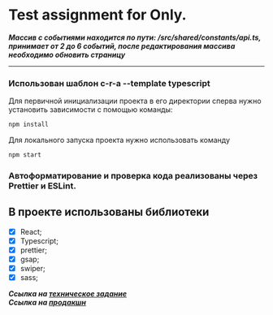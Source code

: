 # Test assignment for Only.

**_Массив с событиями находится по пути: /src/shared/constants/api.ts, принимает от 2 до 6 событий, после редактирования массива необходимо обновить страницу_**

---

### Использован шаблон c-r-a --template typescript

Для первичной инициализации проекта в его директории сперва нужно установить зависимости с помощью команды:

```sh
npm install
```

Для локального запуска проекта нужно использовать команду

```sh
npm start
```

### Автоформатирование и проверка кода реализованы через Prettier и ESLint.

## В проекте использованы библиотеки

- [x] React;
- [x] Typescript;
- [x] prettier;
- [x] gsap;
- [x] swiper;
- [x] sass;

**_Ссылка на [техническое задание](https://docs.google.com/document/d/1Qy4MN7duYzm-Wr-rQ4TFApvUoxfuqGXdcyA8-vt5Dhg/edit)_**\
**_Ссылка на [продакшн](https://DocMoro.github.io/test-only)_**
